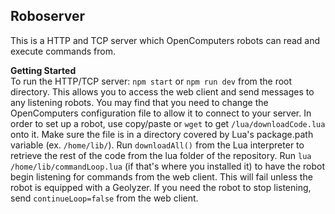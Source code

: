 ## Roboserver

This is a HTTP and TCP server which OpenComputers robots can read and execute commands from.  

**Getting Started**  
To run the HTTP/TCP server: `npm start` or `npm run dev` from the root directory. This allows you to access the web client and send messages to any listening robots.
You may find that you need to change the OpenComputers configuration file to allow it to connect to your server.
In order to set up a robot, use copy/paste or `wget` to get `/lua/downloadCode.lua` onto it. Make sure the file is in a directory covered by Lua's package.path variable (ex. `/home/lib/`).
Run `downloadAll()` from the Lua interpreter to retrieve the rest of the code from the lua folder of the repository.
Run `lua /home/lib/commandLoop.lua` (if that's where you installed it) to have the robot begin listening for commands from the web client. This will fail unless the robot is equipped with a Geolyzer.
If you need the robot to stop listening, send `continueLoop=false` from the web client.
